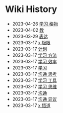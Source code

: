 # Wiki History

- 2023-04-26        [学习 格物](/0016_学习_格物)
- 2023-04-02        [教](/0015_教)
- 2023-03-29        [表达](/0014_表达)
- 2023-03-17        [x 极限](/0003_x_极限)
- 2023-03-17        [计划](/0008_计划)
- 2023-03-17        [学习 方法](/0013_学习_方法)
- 2023-03-17        [学习 效率](/0012_学习_效率)
- 2023-03-17        [学习](/0009_学习)
- 2023-03-17        [沟通 思考](/0007_沟通_思考)
- 2023-03-17        [学习 工具](/0010_学习_工具)
- 2023-03-17        [学习 思维](/0011_学习_思维)
- 2023-03-17        [沟通](/0005_沟通)
- 2023-03-17        [沟通 异议](/0006_沟通_异议)
- 2023-03-17        [x 悟道](/0004_x_悟道)
